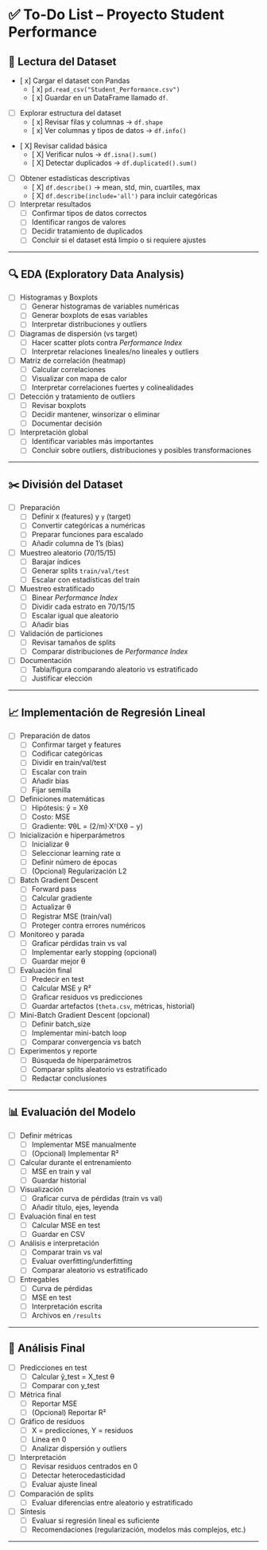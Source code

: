 # ✅ To-Do List – Proyecto Student Performance

## 📂 Lectura del Dataset
- [ x] Cargar el dataset con Pandas  
  - [ x] `pd.read_csv("Student_Performance.csv")`  
  - [ x] Guardar en un DataFrame llamado `df`.
- [ ] Explorar estructura del dataset  
  - [ x] Revisar filas y columnas → `df.shape`  
  - [ x] Ver columnas y tipos de datos → `df.info()`  
- [ X] Revisar calidad básica  
  - [ X] Verificar nulos → `df.isna().sum()`  
  - [ X] Detectar duplicados → `df.duplicated().sum()`
- [ ] Obtener estadísticas descriptivas  
  - [ X] `df.describe()` → mean, std, min, cuartiles, max  
  - [ X] `df.describe(include='all')` para incluir categóricas
- [ ] Interpretar resultados  
  - [ ] Confirmar tipos de datos correctos  
  - [ ] Identificar rangos de valores  
  - [ ] Decidir tratamiento de duplicados  
  - [ ] Concluir si el dataset está limpio o si requiere ajustes  

---

## 🔍 EDA (Exploratory Data Analysis)
- [ ] Histogramas y Boxplots  
  - [ ] Generar histogramas de variables numéricas  
  - [ ] Generar boxplots de esas variables  
  - [ ] Interpretar distribuciones y outliers
- [ ] Diagramas de dispersión (vs target)  
  - [ ] Hacer scatter plots contra *Performance Index*  
  - [ ] Interpretar relaciones lineales/no lineales y outliers
- [ ] Matriz de correlación (heatmap)  
  - [ ] Calcular correlaciones  
  - [ ] Visualizar con mapa de calor  
  - [ ] Interpretar correlaciones fuertes y colinealidades
- [ ] Detección y tratamiento de outliers  
  - [ ] Revisar boxplots  
  - [ ] Decidir mantener, winsorizar o eliminar  
  - [ ] Documentar decisión
- [ ] Interpretación global  
  - [ ] Identificar variables más importantes  
  - [ ] Concluir sobre outliers, distribuciones y posibles transformaciones  

---

## ✂️ División del Dataset
- [ ] Preparación  
  - [ ] Definir `X` (features) y `y` (target)  
  - [ ] Convertir categóricas a numéricas  
  - [ ] Preparar funciones para escalado  
  - [ ] Añadir columna de 1’s (bias)
- [ ] Muestreo aleatorio (70/15/15)  
  - [ ] Barajar índices  
  - [ ] Generar splits `train/val/test`  
  - [ ] Escalar con estadísticas del train
- [ ] Muestreo estratificado  
  - [ ] Binear *Performance Index*  
  - [ ] Dividir cada estrato en 70/15/15  
  - [ ] Escalar igual que aleatorio  
  - [ ] Añadir bias
- [ ] Validación de particiones  
  - [ ] Revisar tamaños de splits  
  - [ ] Comparar distribuciones de *Performance Index*  
- [ ] Documentación  
  - [ ] Tabla/figura comparando aleatorio vs estratificado  
  - [ ] Justificar elección  

---

## 📈 Implementación de Regresión Lineal
- [ ] Preparación de datos  
  - [ ] Confirmar target y features  
  - [ ] Codificar categóricas  
  - [ ] Dividir en train/val/test  
  - [ ] Escalar con train  
  - [ ] Añadir bias  
  - [ ] Fijar semilla
- [ ] Definiciones matemáticas  
  - [ ] Hipótesis: ŷ = Xθ  
  - [ ] Costo: MSE  
  - [ ] Gradiente: ∇θL = (2/m)·Xᵀ(Xθ − y)
- [ ] Inicialización e hiperparámetros  
  - [ ] Inicializar θ  
  - [ ] Seleccionar learning rate α  
  - [ ] Definir número de épocas  
  - [ ] (Opcional) Regularización L2  
- [ ] Batch Gradient Descent  
  - [ ] Forward pass  
  - [ ] Calcular gradiente  
  - [ ] Actualizar θ  
  - [ ] Registrar MSE (train/val)  
  - [ ] Proteger contra errores numéricos
- [ ] Monitoreo y parada  
  - [ ] Graficar pérdidas train vs val  
  - [ ] Implementar early stopping (opcional)  
  - [ ] Guardar mejor θ
- [ ] Evaluación final  
  - [ ] Predecir en test  
  - [ ] Calcular MSE y R²  
  - [ ] Graficar residuos vs predicciones  
  - [ ] Guardar artefactos (`theta.csv`, métricas, historial)
- [ ] Mini-Batch Gradient Descent (opcional)  
  - [ ] Definir batch_size  
  - [ ] Implementar mini-batch loop  
  - [ ] Comparar convergencia vs batch
- [ ] Experimentos y reporte  
  - [ ] Búsqueda de hiperparámetros  
  - [ ] Comparar splits aleatorio vs estratificado  
  - [ ] Redactar conclusiones  

---

## 📊 Evaluación del Modelo
- [ ] Definir métricas  
  - [ ] Implementar MSE manualmente  
  - [ ] (Opcional) Implementar R²
- [ ] Calcular durante el entrenamiento  
  - [ ] MSE en train y val  
  - [ ] Guardar historial
- [ ] Visualización  
  - [ ] Graficar curva de pérdidas (train vs val)  
  - [ ] Añadir título, ejes, leyenda
- [ ] Evaluación final en test  
  - [ ] Calcular MSE en test  
  - [ ] Guardar en CSV
- [ ] Análisis e interpretación  
  - [ ] Comparar train vs val  
  - [ ] Evaluar overfitting/underfitting  
  - [ ] Comparar aleatorio vs estratificado  
- [ ] Entregables  
  - [ ] Curva de pérdidas  
  - [ ] MSE en test  
  - [ ] Interpretación escrita  
  - [ ] Archivos en `/results`

---

## 🔮 Análisis Final
- [ ] Predicciones en test  
  - [ ] Calcular ŷ_test = X_test θ  
  - [ ] Comparar con y_test
- [ ] Métrica final  
  - [ ] Reportar MSE  
  - [ ] (Opcional) Reportar R²
- [ ] Gráfico de residuos  
  - [ ] X = predicciones, Y = residuos  
  - [ ] Línea en 0  
  - [ ] Analizar dispersión y outliers
- [ ] Interpretación  
  - [ ] Revisar residuos centrados en 0  
  - [ ] Detectar heterocedasticidad  
  - [ ] Evaluar ajuste lineal
- [ ] Comparación de splits  
  - [ ] Evaluar diferencias entre aleatorio y estratificado
- [ ] Síntesis  
  - [ ] Evaluar si regresión lineal es suficiente  
  - [ ] Recomendaciones (regularización, modelos más complejos, etc.)

---
